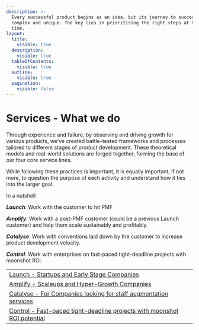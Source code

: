 ```yaml
---
description: >-
  Every successful product begins as an idea, but its journey to success is
  complex and unique. The key lies in prioritising the right steps at the right
  time.
layout:
  title:
    visible: true
  description:
    visible: true
  tableOfContents:
    visible: true
  outline:
    visible: true
  pagination:
    visible: false
---
```


# Services - What we do

Through experience and failure, by observing and driving growth for various products, we’ve created battle-tested frameworks and processes tailored to different stages of product development. These theoretical models and real-world solutions are forged together, forming the base of our four core service lines.&#x20;

While following these practices is important, it is equally important, if not more, to question the purpose of each activity and understand how it ties into the larger goal.&#x20;

In a nutshell

_**Launch**:_  Work with the customer to hit PMF

_**Amplify**_: Work with a post-PMF customer (could be a previous Launch customer) and help them scale sustainably and profitably.

_**Catalyse**_: Work with conventions laid down by the customer to increase product development velocity.

_**Control**_: Work with enterprises on fast-paced tight-deadline projects with moonshot ROI.

|                                                                                                                                                       |
| ----------------------------------------------------------------------------------------------------------------------------------------------------- |
| [Launch - Startups and Early Stage Companies](launch-startups-and-early-stage-companies.md)                                                           |
| [Amplify - Scaleups and Hyper-Growth Companies](amplify-scaleups-and-hyper-growth-companies.md)                                                       |
| [Catalyse - For Companies looking for staff augmentation services](catalyse-for-companies-looking-for-staff-augmentation-services.md)                 |
| [Control - Fast-paced tight-deadline projects with moonshot ROI potential](control-fast-paced-tight-deadline-projects-with-moonshot-roi-potential.md) |

